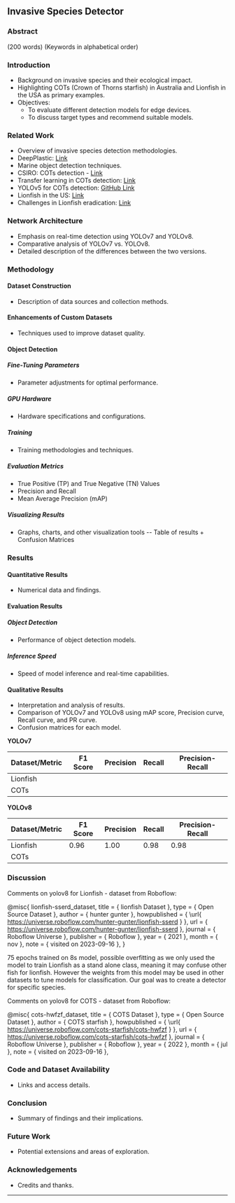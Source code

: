 ## Invasive Species Detector

### Abstract 
(200 words) 
(Keywords in alphabetical order)

### Introduction
- Background on invasive species and their ecological impact.
- Highlighting COTs (Crown of Thorns starfish) in Australia and Lionfish in the USA as primary examples.
- Objectives:
    - To evaluate different detection models for edge devices.
    - To discuss target types and recommend suitable models.

### Related Work
- Overview of invasive species detection methodologies.
- DeepPlastic: [Link](https://arxiv.org/pdf/2105.01882.pdf)
- Marine object detection techniques.
- CSIRO: COTs detection - [Link](https://arxiv.org/pdf/2111.14311v1.pdf)
- Transfer learning in COTs detection: [Link](https://www.ncbi.nlm.nih.gov/pmc/articles/PMC10075425/)
- YOLOv5 for COTs detection: [GitHub Link](https://github.com/SelendisErised/Crown-of-Thorns-Starfish-Detection)
- Lionfish in the US: [Link](https://www.tandfonline.com/doi/full/10.1080/10641262.2012.700655)
- Challenges in Lionfish eradication: [Link](https://www.sciencedirect.com/science/article/pii/S0048969719328554)

### Network Architecture
- Emphasis on real-time detection using YOLOv7 and YOLOv8.
- Comparative analysis of YOLOv7 vs. YOLOv8.
- Detailed description of the differences between the two versions.

### Methodology
#### Dataset Construction
- Description of data sources and collection methods.
#### Enhancements of Custom Datasets
- Techniques used to improve dataset quality.
#### Object Detection
##### Fine-Tuning Parameters
- Parameter adjustments for optimal performance.
##### GPU Hardware
- Hardware specifications and configurations.
##### Training 
- Training methodologies and techniques.
##### Evaluation Metrics
- True Positive (TP) and True Negative (TN) Values
- Precision and Recall
- Mean Average Precision (mAP)
##### Visualizing Results
- Graphs, charts, and other visualization tools -- Table of results + Confusion Matrices

### Results
#### Quantitative Results
- Numerical data and findings.
#### Evaluation Results
##### Object Detection
- Performance of object detection models.
##### Inference Speed 
- Speed of model inference and real-time capabilities.
#### Qualitative Results
- Interpretation and analysis of results.
- Comparison of YOLOv7 and YOLOv8 using mAP score, Precision curve, Recall curve, and PR curve.
- Confusion matrices for each model.

**YOLOv7**

| Dataset/Metric | F1 Score | Precision | Recall | Precision-Recall |
|----------------|----------|-----------|--------|------------------|
| Lionfish       |          |           |        |                  |
| COTs           |          |           |        |                  |

**YOLOv8**

| Dataset/Metric | F1 Score | Precision | Recall | Precision-Recall |
|----------------|----------|-----------|--------|------------------|
| Lionfish       |     0.96     |    1.00   |    0.98    |    0.98              |
| COTs           |          |           |        |                  |

### Discussion
Comments on yolov8 for Lionfish - dataset from Roboflow:

@misc{ lionfish-sserd_dataset,
    title = { lionfish Dataset },
    type = { Open Source Dataset },
    author = { hunter gunter },
    howpublished = { \url{ https://universe.roboflow.com/hunter-gunter/lionfish-sserd } },
    url = { https://universe.roboflow.com/hunter-gunter/lionfish-sserd },
    journal = { Roboflow Universe },
    publisher = { Roboflow },
    year = { 2021 },
    month = { nov },
    note = { visited on 2023-09-16 },
}

75 epochs trained on 8s model, possible overfitting as we only used the model to train Lionfish as a stand alone class, meaning it may confuse other fish for lionfish. However the weights from this model may be used in other datasets to tune models for classification. Our goal was to create a detector for specific species.

Comments on yolov8 for COTS - dataset from Roboflow:

@misc{ cots-hwfzf_dataset,
    title = { COTS Dataset },
    type = { Open Source Dataset },
    author = { COTS starfish },
    howpublished = { \url{ https://universe.roboflow.com/cots-starfish/cots-hwfzf } },
    url = { https://universe.roboflow.com/cots-starfish/cots-hwfzf },
    journal = { Roboflow Universe },
    publisher = { Roboflow },
    year = { 2022 },
    month = { jul },
    note = { visited on 2023-09-16 },




### Code and Dataset Availability
- Links and access details.

### Conclusion
- Summary of findings and their implications.

### Future Work
- Potential extensions and areas of exploration.

### Acknowledgements
- Credits and thanks.

---
